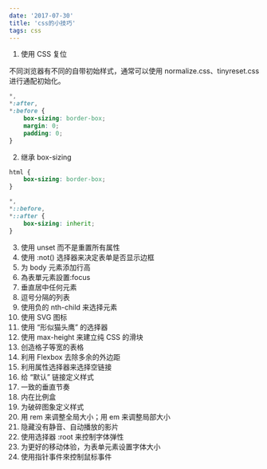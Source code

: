 ```yaml
---
date: '2017-07-30'
title: 'css的小技巧'
tags: css
---
```


1. 使用 CSS 复位

不同浏览器有不同的自带初始样式，通常可以使用 normalize.css、tinyreset.css 进行通配初始化。

```css
*,
*:after,
*:before {
	box-sizing: border-box;
	margin: 0;
	padding: 0;
}
```

2. 继承 box-sizing

```css
html {
	box-sizing: border-box;
}

*,
*::before,
*::after {
	box-sizing: inherit;
}
```

3. 使用 unset 而不是重置所有属性
4. 使用 :not() 选择器来决定表单是否显示边框
5. 为 body 元素添加行高
6. 為表單元素設置:focus
7. 垂直居中任何元素
8. 逗号分隔的列表
9. 使用负的 nth-child 来选择元素
10. 使用 SVG 图标
11. 使用 “形似猫头鹰” 的选择器
12. 使用 max-height 来建立纯 CSS 的滑块
13. 创造格子等宽的表格
14. 利用 Flexbox 去除多余的外边距
15. 利用属性选择器来选择空链接
16. 给 “默认” 链接定义样式
17. 一致的垂直节奏
18. 内在比例盒
19. 为破碎图象定义样式
20. 用 rem 来调整全局大小；用 em 来调整局部大小
21. 隐藏没有静音、自动播放的影片
22. 使用选择器 :root 来控制字体弹性
23. 为更好的移动体验，为表单元素设置字体大小
24. 使用指针事件來控制鼠标事件
